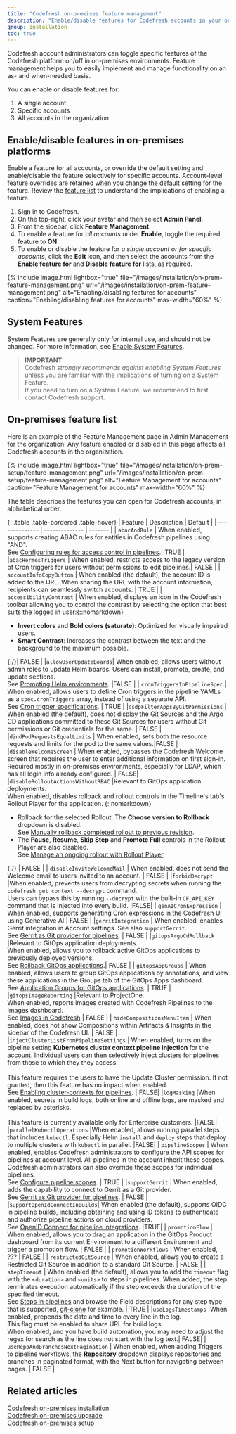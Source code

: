 ```yaml
---
title: "Codefresh on-premises feature management"
description: "Enable/disable features for Codefresh accounts in your organization"
group: installation
toc: true
---
```


Codefresh account administrators can toggle specific features of the Codefresh platform on/off in on-premises environments. Feature management helps you to easily implement and manage functionality on an as- and when-needed basis. 

You can enable or disable features for:
1. A single account
1. Specific accounts
1. All accounts in the organization 




## Enable/disable features in on-premises platforms
Enable a feature for all accounts, or override the default setting and enable/disable the feature selectively for specific accounts. Account-level feature overrides are retained when you change the default setting for the feature. 
Review the [feature list](#on-premises-feature-list) to understand the implications of enabling a feature.

1. Sign in to Codefresh.
1. On the top-right, click your avatar and then select **Admin Panel**.
1. From the sidebar, click **Feature Management**. 
1. To enable a feature for _all accounts_ under **Enable**, toggle the required feature to **ON**. 
1. To enable or disable the feature for _a single account or for specific accounts_, click the **Edit** icon, and then select the accounts from the **Enable feature for** and **Disable feature for** lists, as required.

{% include image.html
  lightbox="true"
  file="/images/installation/on-prem-feature-management.png"
  url="/images/installation/on-prem-feature-management.png"
  alt="Enabling/disabling features for accounts"
  caption="Enabling/disabling features for accounts"
  max-width="60%"
    %}  

## System Features
System Features are generally only for internal use, and should not be changed. For more information, see [Enable System Features]({{site.baseurl}}/docs/installation/on-premises/on-prem-configuration/#enable-system-features).

>**IMPORTANT:**  
>Codefresh _strongly recommends against enabling System Features_ unless you are familiar with the implications of turning on a System Feature.  
>If you need to turn on a System Feature, we recommend to first contact Codefresh support.



## On-premises feature list 

Here is an example of the Feature Management page in Admin Management for the organization. Any feature enabled or disabled in this page affects all Codefresh accounts in the organization.

{% include image.html
  lightbox="true"
  file="/images/installation/on-prem-setup/feature-management.png"
  url="/images/installation/on-prem-setup/feature-management.png"
  alt="Feature Management for accounts"
  caption="Feature Management for accounts"
  max-width="60%"
    %}

The table describes the features you can open for Codefresh accounts, in alphabetical order. 

{: .table .table-bordered .table-hover}
| Feature                     | Description            |  Default | 
| --------------              | --------------         | ------- | 
| `abacAndRule`       | When enabled, supports creating ABAC rules for entities in Codefresh pipelines using "AND". <br>See [Configuring rules for access control in pipelines]({{site.baseurl}}/docs/administration/account-user-management/access-control/#rules-for-access-control).| TRUE  |
|`abacHermesTriggers`       | When enabled, restricts access to the legacy version of Cron triggers for users without permissions to edit pipelines.| FALSE  |
| `accountInfoCopyButton`  | When enabled (the default), the account ID is added to the URL. When sharing the URL with the account information, recipients can seamlessly switch accounts.                                                     | TRUE         |
| `accessibilityContrast` | When enabled, displays an icon in the Codefresh toolbar allowing you to control the contrast by selecting the option that best suits the logged in user:{::nomarkdown}<ul><li><b>Invert colors</b> and <b>Bold colors (saturate)</b>: Optimized for visually impaired users.</li><li><b>Smart Contrast</b>: Increases the contrast between the text and the background to the maximum possible.</li></ul>{:/}| FALSE         |
|`allowUserUpdateBoards`| When enabled, allows users without admin roles to update Helm boards. Users can install, promote, create, and update sections.<br>See [Promoting Helm environments]({{site.baseurl}}/docs/deployments/helm/helm-environment-promotion/). |FALSE |
| `cronTriggersInPipelineSpec`         | When enabled, allows users to define Cron triggers in the pipeline YAMLs as a `spec.cronTriggers` array, instead of using a separate API.<br>See [Cron trigger specifications]({{site.baseurl}}/docs/integrations/codefresh-api/#cron-triggers).  | TRUE         |
|`csdpFilterAppsByGitPermissions`      | When enabled (the default), does not display the Git Sources and the Argo CD applications committed to these Git Sources for users without Git permissions or Git credentials for the same. <!--- add ref -->   | FALSE         |
|`dindPodRequestsEqualLimits`   | When enabled, sets both the resource requests and limits for the pod to the same values.|FALSE |
|`disableWelcomeScreen` | When enabled, bypasses the Codefresh Welcome screen that requires the user to enter additional information on first sign-in. <br>Required mostly in on-premises environments, especially for LDAP, which has all login info already configured. | FALSE|
|`disableRolloutActionsWithoutRBAC` |Relevant to GitOps application deployments. <br>When enabled, disables rollback and rollout controls in the Timeline's tab's Rollout Player for the application. {::nomarkdown}<ul><li>Rollback for the selected Rollout. The <b>Choose version to Rollback</b> dropdown is disabled.<br>See <a href="https://codefresh.io/docs/docs/deployments/gitops/manage-application/#manually-rollback-completed-rollout-to-previous-revision">Manually rollback completed rollout to previous revision</a>. </li><li>The <b>Pause</b>, <b>Resume</b>, <b>Skip Step</b> and <b>Promote Full</b> controls in the Rollout Player are also disabled.<br>See <a href="https://codefresh.io/docs/docs/deployments/gitops/manage-application/#manage-an-ongoing-rollout-with-the-rollout-player">Manage an ongoing rollout with Rollout Player</a>.</li></ul>{:/} | FALSE |
| `disableInviteWelcomeMail`     | When enabled, does not send the Welcome email to users invited to an account.      | FALSE         |
|`forbidDecrypt` |When enabled, prevents users from decrypting secrets when running the `codefresh get context --decrypt` command. <br>Users can bypass this by running `--decrypt` with the built-in `CF_API_KEY` command that is injected into every build. |FALSE|
| `genAICronExpression`       | When enabled, supports generating Cron expressions in the Codefresh UI using Generative AI.| FALSE  |
|`gerritIntegration`      | When enabled, enables Gerrit integration in Account settings. See also `supportGerrit`. <br>See [Gerrit as Git provider for pipelines]({{site.baseurl}}/docs/integrations/git-providers/#gerrit).    | FALSE         |
|`gitopsArgoCdRollback` |Relevant to GitOps application deployments.<br>When enabled, allows you to rollback active GitOps applications to previously deployed versions.<br>See [Rollback GitOps applications]({{site.baseurl}}/docs/deployments/gitops/manage-application/#rollback-gitops-applications).| FALSE |
| `gitopsAppGroups`       | When enabled, allows users to group GitOps applications by annotations, and view these applications in the Groups tab of the GitOps Apps dashboard. <br>See [Application Groups for GitOps applications]({{site.baseurl}}/docs/deployments/gitops/gitops-app-groups/). | TRUE   |
|`gitopsImageReporting` |Relevant to ProjectOne.<br>When enabled, reports images created with Codefresh Pipelines to the Images dashboard. <br>See [Images in Codefresh]({{site.baseurl}}/docs/dashboards/images/).| FALSE |
| `hideCompositionsMenuItem`     | When enabled, does not show Compositions within Artifacts & Insights in the sidebar of the Codefresh UI. | FALSE  |
|`injectClusterListFromPipelineSettings` | When enabled, turns on the pipeline setting **Kubernetes cluster context pipeline injection** for the account. Individual users can then selectively inject clusters for pipelines from those to which they they access.<br><br> This feature requires the users to have the Update Cluster permission. If not granted, then this feature has no impact when enabled. <br>See [Enabling cluster-contexts for pipelines]({{site.baseurl}}/docs/pipelines/configuration/pipeline-settings/#enabling-cluster-contexts-for-pipelines). | FALSE| 
|`logMasking` |When enabled, secrets in build logs, both online and offline logs, are masked and replaced by asterisks. <br><br>This feature is currently available only for Enterprise customers. |FALSE|
|`parallelKubectlOperations` |When enabled, allows running parallel steps that includes `kubectl`. Especially Helm `install` and `deploy` steps that deploy to multiple clusters with `kubectl` in parallel. |FALSE|
| `pipelineScopes`      | When enabled, enables Codefresh administrators to configure the API scopes for pipelines at account level. All pipelines in the account inherit these scopes. Codefresh administrators can also override these scopes for individual pipelines.<br>See [Configure pipeline scopes]({{site.baseurl}}/docs/pipelines/configuration/pipeline-settings/#configure-pipeline-scopes).  | TRUE         |
|`supportGerrit`      | When enabled, adds the capability to connect to Gerrit as a Git provider. <br>See [Gerrit as Git provider for pipelines]({{site.baseurl}}/docs/integrations/git-providers/#gerrit).     | FALSE         |
|`supportOpenIdConnectInBuilds`| When enabled (the default), supports OIDC in pipeline builds, including obtaining and using ID tokens to authenticate and authorize pipeline actions on cloud providers.<br>See [OpenID Connect for pipeline integrations]({{site.baseurl}}/docs/integrations/oidc-pipelines/). |TRUE|
| `promotionFlow` | When enabled, allows you to drag an application in the GitOps Product dashboard from its current Environment to a different Environment and trigger a promotion flow. <!--- <br>See ??? -->| FALSE         |
| `promotionWorkflows` | When enabled, ??? <!--- <br>See ??? -->| FALSE         |
| `restrictedGitSource` | When enabled, allows you to create a Restricted Git Source in addition to a standard Git Source. <!--- <br>See ??? -->| FALSE         |
| `stepTimeout`  | When enabled (the default), allows you to add the `timeout` flag with the `<duration>` and `<units>` to steps in pipelines. When added, the step terminates execution automatically if the step exceeds the duration of the specified timeout.<br> See [Steps in pipelines]({{site.baseurl}}/docs/pipelines/steps/) and browse the Field descriptions for any step type that is supported, [git-clone]({{site.baseurl}}/docs/pipelines/steps/git-clone/#fields) for example.  | TRUE         |
|`useLogsTimestamps` |When enabled, prepends the date and time to every line in the log. <br>This flag must be enabled to share URL for build logs.<br>When enabled, and you have build automation, you may need to adjust the regex for search as the line does not start with the log text.| FALSE| 
| `useRepoAndBranchesNextPagination`         | When enabled, when adding Triggers to pipeline workflows, the **Repository** dropdown  displays repositories and branches in paginated format, with the Next button for navigating between pages.  | FALSE         |




## Related articles
[Codefresh on-premises installation]({{site.baseurl}}/docs/installation/on-premises/)  
[Codefresh on-premises upgrade]({{site.baseurl}}/docs/installation/on-premises/codefresh-on-prem-upgrade/)  
[Codefresh on-premises setup]({{site.baseurl}}/docs/installation/on-premises/on-prem-configuration/)  